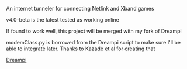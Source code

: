 An internet tunneler for connecting Netlink and Xband games

v4.0-beta is the latest tested as working online

If found to work well, this project will be merged with my fork of Dreampi

modemClass.py is borrowed from the Dreampi script to make sure I'll be able to integrate later. Thanks to Kazade et al for creating that 

[Dreampi](https://github.com/Kazade/dreampi)
